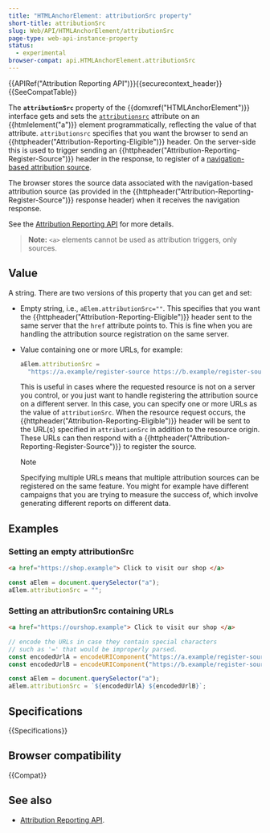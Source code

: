 ```yaml
---
title: "HTMLAnchorElement: attributionSrc property"
short-title: attributionSrc
slug: Web/API/HTMLAnchorElement/attributionSrc
page-type: web-api-instance-property
status:
  - experimental
browser-compat: api.HTMLAnchorElement.attributionSrc
---
```


{{APIRef("Attribution Reporting API")}}{{securecontext_header}}{{SeeCompatTable}}

The **`attributionSrc`** property of the {{domxref("HTMLAnchorElement")}} interface gets and sets the [`attributionsrc`](/en-US/docs/Web/HTML/Reference/Element/a#attributionsrc) attribute on an {{htmlelement("a")}} element programmatically, reflecting the value of that attribute. `attributionsrc` specifies that you want the browser to send an {{httpheader("Attribution-Reporting-Eligible")}} header. On the server-side this is used to trigger sending an {{httpheader("Attribution-Reporting-Register-Source")}} header in the response, to register of a [navigation-based attribution source](/en-US/docs/Web/API/Attribution_Reporting_API/Registering_sources#navigation-based_attribution_sources).

The browser stores the source data associated with the navigation-based attribution source (as provided in the {{httpheader("Attribution-Reporting-Register-Source")}} response header) when it receives the navigation response.

See the [Attribution Reporting API](/en-US/docs/Web/API/Attribution_Reporting_API) for more details.

> **Note:** `<a>` elements cannot be used as attribution triggers, only sources.

## Value

A string. There are two versions of this property that you can get and set:

- Empty string, i.e., `aElem.attributionSrc=""`. This specifies that you want the {{httpheader("Attribution-Reporting-Eligible")}} header sent to the same server that the `href` attribute points to. This is fine when you are handling the attribution source registration on the same server.
- Value containing one or more URLs, for example:

  ```js
  aElem.attributionSrc =
    "https://a.example/register-source https://b.example/register-source";
  ```

  This is useful in cases where the requested resource is not on a server you control, or you just want to handle registering the attribution source on a different server. In this case, you can specify one or more URLs as the value of `attributionSrc`. When the resource request occurs, the {{httpheader("Attribution-Reporting-Eligible")}} header will be sent to the URL(s) specified in `attributionSrc` in addition to the resource origin. These URLs can then respond with a {{httpheader("Attribution-Reporting-Register-Source")}} to register the source.

  > [!NOTE]
  > Specifying multiple URLs means that multiple attribution sources can be registered on the same feature. You might for example have different campaigns that you are trying to measure the success of, which involve generating different reports on different data.

## Examples

### Setting an empty attributionSrc

```html
<a href="https://shop.example"> Click to visit our shop </a>
```

```js
const aElem = document.querySelector("a");
aElem.attributionSrc = "";
```

### Setting an attributionSrc containing URLs

```html
<a href="https://ourshop.example"> Click to visit our shop </a>
```

```js
// encode the URLs in case they contain special characters
// such as '=' that would be improperly parsed.
const encodedUrlA = encodeURIComponent("https://a.example/register-source");
const encodedUrlB = encodeURIComponent("https://b.example/register-source");

const aElem = document.querySelector("a");
aElem.attributionSrc = `${encodedUrlA} ${encodedUrlB}`;
```

## Specifications

{{Specifications}}

## Browser compatibility

{{Compat}}

## See also

- [Attribution Reporting API](/en-US/docs/Web/API/Attribution_Reporting_API).
